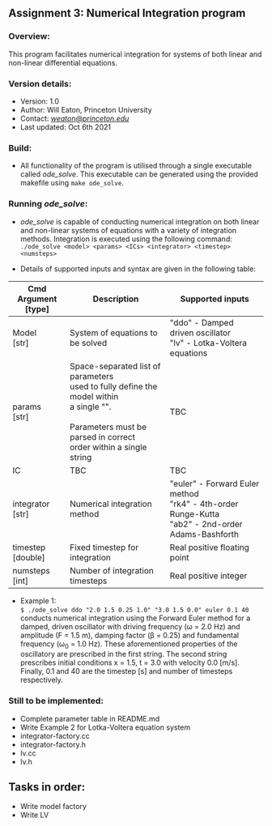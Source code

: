 ## Assignment 3: Numerical Integration program 

### Overview:

This program facilitates numerical integration for systems of both linear and non-linear differential equations. 


### Version details: 

- Version:       1.0
- Author:        Will Eaton, Princeton University
- Contact:       *weaton@princeton.edu* 
- Last updated:  Oct 6th 2021 


### Build: 

- All functionality of the program is utilised through a single executable called *ode_solve*. This executable can be generated using the provided makefile using `make ode_solve`. 


### Running *ode_solve*: 
- *ode_solve* is capable of conducting numerical integration on both linear and non-linear systems of equations with a variety of integration methods. Integration is executed using the following command: <br> ```./ode_solve <model> <params> <ICs> <integrator> <timestep> <numsteps> ``` <br>

- Details of supported inputs and syntax are given in the following table: 

| Cmd Argument<br>[type] | Description                                                                                                                                                                 | Supported inputs                                                                                         |
|------------------------|-----------------------------------------------------------------------------------------------------------------------------------------------------------------------------|----------------------------------------------------------------------------------------------------------|
| Model <br>[str]        | System of equations to be solved                                                                                                                                            | "ddo" - Damped driven oscillator<br>"lv"  - Lotka-Voltera equations                                      |
| params <br>[str]       | Space-separated list of parameters <br>used to fully define the model within <br>a single "". <br><br>Parameters must be parsed in correct <br>order within a single string | TBC                                                                                                      |
| IC                     | TBC                                                                                                                                                                         | TBC                                                                                                      |
| integrator <br>[str]   | Numerical integration method                                                                                                                                                | "euler" - Forward Euler method<br>"rk4"   - 4th-order Runge-Kutta<br>"ab2"   - 2nd-order Adams-Bashforth |
| timestep <br>[double]  | Fixed timestep for integration                                                                                                                                              | Real positive floating point                                                                             |
| numsteps <br>[int]     | Number of integration timesteps                                                                                                                                             | Real positive integer                                                                                    |

- Example 1: <br>`$ ./ode_solve ddo "2.0 1.5 0.25 1.0" "3.0 1.5 0.0" euler 0.1 40`<br> conducts numerical integration using the Forward Euler method for a damped, driven oscillator with driving frequency (&omega; = 2.0 Hz) and amplitude (F = 1.5 m), damping factor (&beta; = 0.25) and fundamental frequency (&omega;<sub>0</sub> = 1.0 Hz). These aforementioned properties of the oscillatory are prescribed in the first string. The second string prescribes initial conditions x = 1.5, t = 3.0 with velocity 0.0 [m/s]. Finally, 0.1 and 40 are the timestep [s] and number of timesteps respectively. 



### Still to be implemented: 

- Complete parameter table in README.md 
- Write Example 2 for Lotka-Voltera equation system 
- integrator-factory.cc
- integrator-factory.h
- lv.cc
- lv.h


## Tasks in order: 
- Write model factory 
- Write LV 
